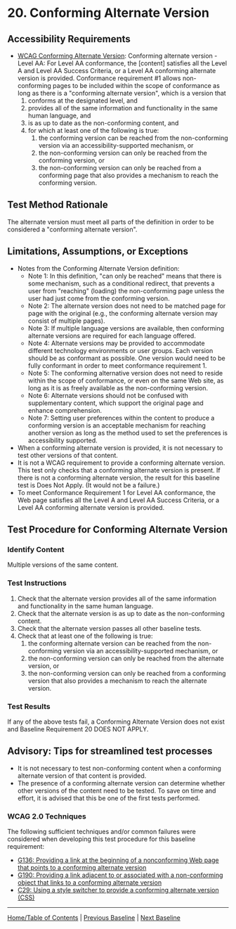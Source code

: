 # 20. Conforming Alternate Version

Accessibility Requirements
--------------------------
-   [WCAG Conforming Alternate Version](https://www.w3.org/TR/UNDERSTANDING-WCAG20/conformance.html#uc-conforming-alt-versions-head): Conforming alternate version - Level AA: For Level AA conformance, the \[content\] satisfies all the Level A and Level AA Success Criteria, or a Level AA conforming alternate version is provided. Conformance requirement \#1 allows non-conforming pages to be included within the scope of conformance as long as there is a "conforming alternate version", which is a version that
    1.  conforms at the designated level, and
    2.  provides all of the same information and functionality in the same human language, and
    3.  is as up to date as the non-conforming content, and
    4.  for which at least one of the following is true:
        1.  the conforming version can be reached from the non-conforming version via an accessibility-supported mechanism, or
        2.  the non-conforming version can only be reached from the conforming version, or
        3.  the non-conforming version can only be reached from a conforming page that also provides a mechanism to reach the conforming version.

Test Method Rationale
---------------------
The alternate version must meet all parts of the definition in order to be considered a "conforming alternate version".

Limitations, Assumptions, or Exceptions
---------------------------------------
-   Notes from the Conforming Alternate Version definition:
    -   Note 1: In this definition, "can only be reached" means that there is some mechanism, such as a conditional redirect, that prevents a user from "reaching" (loading) the non-conforming page unless the user had just come from the conforming version.
    -   Note 2: The alternate version does not need to be matched page for page with the original (e.g., the conforming alternate version may consist of multiple pages).
    -   Note 3: If multiple language versions are available, then conforming alternate versions are required for each language offered.
    -   Note 4: Alternate versions may be provided to accommodate different technology environments or user groups. Each version should be as conformant as possible. One version would need to be fully conformant in order to meet conformance requirement 1.
    -   Note 5: The conforming alternative version does not need to reside within the scope of conformance, or even on the same Web site, as long as it is as freely available as the non-conforming version.
    -   Note 6: Alternate versions should not be confused with supplementary content, which support the original page and enhance comprehension.
    -   Note 7: Setting user preferences within the content to produce a conforming version is an acceptable mechanism for reaching another version as long as the method used to set the preferences is accessibility supported.
-   When a conforming alternate version is provided, it is not necessary to test other versions of that content.
-   It is not a WCAG requirement to provide a conforming alternate version. This test only checks that a conforming alternate version is present. If there is not a conforming alternate version, the result for this baseline test is Does Not Apply. (It would not be a failure.)
-   To meet Conformance Requirement 1 for Level AA conformance, the Web page satisfies all the Level A and Level AA Success Criteria, or a Level AA conforming alternate version is provided.

Test Procedure for Conforming Alternate Version
-----------------------------------------------
### Identify Content
Multiple versions of the same content.

### Test Instructions
1.  Check that the alternate version provides all of the same information and functionality in the same human language.
2.  Check that the alternate version is as up to date as the non-conforming content.
3.  Check that the alternate version passes all other baseline tests.
4.  Check that at least one of the following is true:
    1.  the conforming alternate version can be reached from the non-conforming version via an accessibility-supported mechanism, or
    2.  the non-conforming version can only be reached from the alternate version, or
    3.  the non-conforming version can only be reached from a conforming version that also provides a mechanism to reach the alternate version.

### Test Results
If any of the above tests fail, a Conforming Alternate Version does not exist and Baseline Requirement 20 DOES NOT APPLY.

Advisory: Tips for streamlined test processes
---------------------------------------------
-   It is not necessary to test non-conforming content when a conforming alternate version of that content is provided.
-   The presence of a conforming alternate version can determine whether other versions of the content need to be tested. To save on time and effort, it is advised that this be one of the first tests performed.

### WCAG 2.0 Techniques
The following sufficient techniques and/or common failures were considered when developing this test procedure for this baseline requirement:
-   [G136: Providing a link at the beginning of a nonconforming Web page that points to a conforming alternate version](http://www.w3.org/TR/2016/NOTE-WCAG20-TECHS-20161007/G136)
-   [G190: Providing a link adjacent to or associated with a non-conforming object that links to a conforming alternate version](http://www.w3.org/TR/2016/NOTE-WCAG20-TECHS-20161007/G190)
-   [C29: Using a style switcher to provide a conforming alternate version (CSS)](http://www.w3.org/TR/2016/NOTE-WCAG20-TECHS-20161007/C29)

----------------------------------------
[Home/Table of Contents](index.md) | [Previous Baseline](19Frames.md) | [Next Baseline](21TimedEvents.md)
